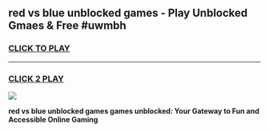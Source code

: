 
## red vs blue unblocked games - Play Unblocked Gmaes & Free #uwmbh
<h3>
<a href="https://news.freeplayer.one?title=red_vs_blue_unblocked_games&ref=03M">CLICK TO PLAY</a></h3>
<hr>

<h3>
<a href="https://news.freeplayer.one?title=red_vs_blue_unblocked_games&ref=03M">CLICK 2 PLAY</a>
  
</h3>

<a href="https://news.freeplayer.one?title=red_vs_blue_unblocked_games&ref=03M"><img src="https://clearcache.store/games.png"></a>


**red vs blue unblocked games games unblocked: Your Gateway to Fun and Accessible Online Gaming**
